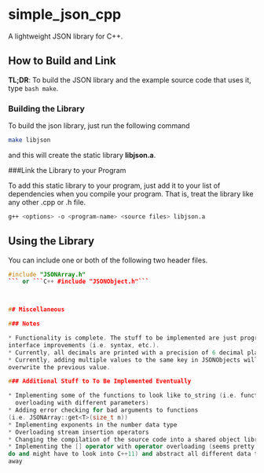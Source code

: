 # simple_json_cpp

A lightweight JSON library for C++.

## How to Build and Link

**TL;DR**: To build the JSON library and the example source code that uses it, type
```bash make```.

### Building the Library

To build the json library, just run the following command

```bash
make libjson
```

and this will create the static library **libjson.a**.

###Link the Library to your Program

To add this static library to your program, just add it to your list of dependencies when you compile your program. That is, treat the library like any other .cpp or .h file.

```bash
g++ <options> -o <program-name> <source files> libjson.a
```

## Using the Library

You can include one or both of the following two header files.

```C++
#include "JSONArray.h"
``` or ```C++ #include "JSONObject.h"```



## Miscellaneous

### Notes

* Functionality is complete. The stuff to be implemented are just programming
interface improvements (i.e. syntax, etc.).
* Currently, all decimals are printed with a precision of 6 decimal places.
* Currently, adding multiple values to the same key in JSONObjects will just
overwrite the previous value.

### Additional Stuff to To Be Implemented Eventually

* Implementing some of the functions to look like to_string (i.e. function
  overloading with different parameters)
* Adding error checking for bad arguments to functions
(i.e. JSONArray::get<T>(size_t n))
* Implementing exponents in the number data type
* Overloading stream insertion operators
* Changing the compilation of the source code into a shared object library instead of a static library
* Implementing the [] operator with operator overloading (seems pretty hard to
do and might have to look into C++11) and abstract all different data types
away